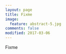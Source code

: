 ```yaml
---
layout: page
title: Fixme
image:
  feature: abstract-5.jpg
comments: false
modified: 2017-03-06
---
```


Fixme